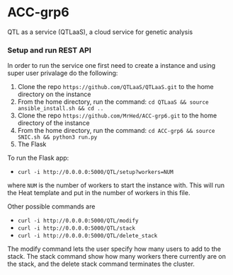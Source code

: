 # ACC-grp6
QTL as a service (QTLaaS), a cloud service for genetic analysis

### Setup and run REST API 
In order to run the service one first need to create a instance and using super user privalage do the following: 
1. Clone the repo `https://github.com/QTLaaS/QTLaaS.git` to the home directory on the instance 
2. From the home directory, run the command: `cd QTLaaS && source ansible_install.sh && cd ..`
3. Clone the repo `https://github.com/MrHed/ACC-grp6.git` to the home directory of the instance
4. From the home directory, run the command: `cd ACC-grp6 && source SNIC.sh && python3 run.py`
5. The Flask 


To run the Flask app:
* `curl -i http://0.0.0.0:5000/QTL/setup?workers=NUM`  

where `NUM` is the number of workers to start the instance with. This will run the Heat template and put in the number of workers in this file.   

Other possible commands are  
* `curl -i http://0.0.0.0:5000/QTL/modify`
* `curl -i http://0.0.0.0:5000/QTL/stack`
* `curl -i http://0.0.0.0:5000/QTL/delete_stack`

The modify command lets the user specify how many users to add to the stack. The stack command show how many workers there currently are on the stack, and the delete stack command terminates the cluster. 
